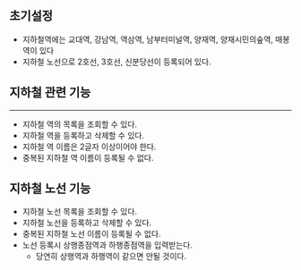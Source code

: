 ## 초기설정
- 지하철역에는 교대역, 강남역, 역삼역, 남부터미널역, 양재역, 양재시민의숲역, 매봉역이 있다
- 지하철 노선으로 2호선, 3호선, 신분당선이 등록되어 있다.

## 지하철 관련 기능
---
- 지하철 역의 목록을 조회할 수 있다.
- 지하철 역을 등록하고 삭제할 수 있다.
- 지하철 역 이름은 2글자 이상이어야 한다.
- 중복된 지하철 역 이름이 등록될 수 없다.

## 지하철 노선 기능
- 지하철 노선 목록을 조회할 수 있다.
- 지하철 노선을 등록하고 삭제할 수 있다.
- 중복된 지하철 노선 이름이 등록될 수 없다.
- 노선 등록시 상행종점역과 하행종점역을 입력받는다.
  - 당연히 상행역과 하행역이 같으면 안될 것이다.